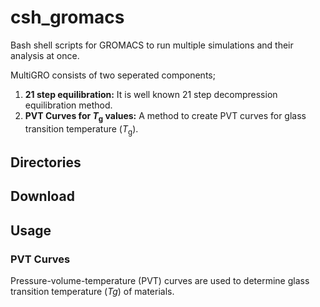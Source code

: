 # csh_gromacs
Bash shell scripts for GROMACS to run multiple simulations and their analysis at once.


MultiGRO consists of two seperated components;

1. **21 step equilibration:** It is well known 21 step decompression equilibration method.
2. **PVT Curves for _T_<sub>g</sub> values:** A method to create PVT curves for glass transition temperature (_T_<sub>g</sub>).

## Directories

## Download

## Usage
### PVT Curves
Pressure-volume-temperature (PVT) curves are used to determine glass transition temperature (_Tg_) of materials.
